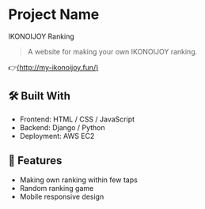 # Project Name

IKONOIJOY Ranking
> A website for making your own IKONOIJOY ranking.

👉[(http://my-ikonoijoy.fun/)](http://my-ikonoijoy.fun/)

## 🛠️ Built With

- Frontend: HTML / CSS / JavaScript  
- Backend: Django / Python
- Deployment: AWS EC2


## 📌 Features

- Making own ranking within few taps  
- Random ranking game
- Mobile responsive design

